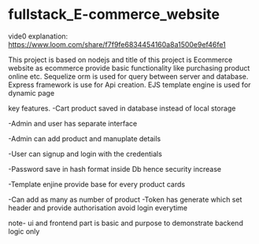 # fullstack_E-commerce_website
vide0 explanation: https://www.loom.com/share/f7f9fe6834454160a8a1500e9ef46fe1

This project is based on nodejs and title of this project is Ecommerce website as ecommerce provide basic functionality like purchasing product online etc.
Sequelize orm is used for query between server and database.
Express framework is use for Api creation.
EJS template engine is used for dynamic page

key features.
-Cart product saved in database instead of local storage 

-Admin and user has separate interface 

-Admin can add product and manuplate details

-User can signup and login with the credentials

-Password save in hash format inside Db hence security increase

-Template enjine provide base for every product cards

-Can add as many as number of product
-Token has generate which set header and provide authorisation avoid login everytime

note- ui and frontend part is basic and purpose to demonstrate backend logic only 
